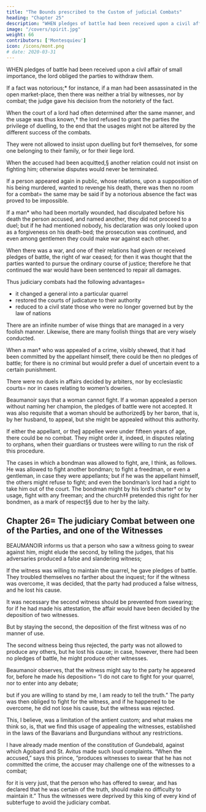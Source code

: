 ```yaml
---
title: "The Bounds prescribed to the Custom of judicial Combats"
heading: "Chapter 25"
description: "WHEN pledges of battle had been received upon a civil affair of small importance, the lord obliged the parties to withdraw them"
image: "/covers/spirit.jpg"
weight: 66
contributors: ['Montesquieu']
icon: /icons/mont.png
# date: 2020-03-31
---
```




WHEN pledges of battle had been received upon a civil affair of small importance, the lord obliged the parties to withdraw them.

If a fact was notorious;* for instance, if a man had been assassinated in the open market-place, then there was neither a trial by witnesses, nor by combat; the judge gave his decision from the notoriety of the fact.

When the court of a lord had often determined after the same manner, and the usage was thus known,† the lord refused to grant the parties the privilege of duelling, to the end that the usages might not be altered by the different success of the combats.

They were not allowed to insist upon duelling but for‡ themselves, for some one belonging to their family, or for their liege lord.

When the accused had been acquitted,§ another relation could not insist on fighting him; otherwise disputes would never be terminated.

If a person appeared again in public, whose relations, upon a supposition of his being murdered, wanted to revenge his death, there was then no room for a combat=  the same may be said if by a notorious absence the fact was proved to be impossible.

If a man* who had been mortally wounded, had disculpated before his death the person accused, and named another, they did not proceed to a duel; but if he had mentioned nobody, his declaration was only looked upon as a forgiveness on his death-bed; the prosecution was continued, and even among gentlemen they could make war against each other.

When there was a war, and one of their relations had given or received pledges of battle, the right of war ceased; for then it was thought that the parties wanted to pursue the ordinary course of justice; therefore he that continued the war would have been sentenced to repair all damages.

Thus judiciary combats had the following advantages= 
- it changed a general into a particular quarrel
- restored the courts of judicature to their authority
- reduced to a civil state those who were no longer governed but by the law of nations

There are an infinite number of wise things that are managed in a very foolish manner. Likewise, there are many foolish things that are very wisely conducted.

When a man† who was appealed of a crime, visibly shewed, that it had been committed by the appellant himself, there could be then no pledges of battle; for there is no criminal but would prefer a duel of uncertain event to a certain punishment.

There were no duels in affairs decided by arbiters, nor by ecclesiastic courts=  nor in cases relating to women’s dowries.

Beaumanoir says that a woman cannot fight. If a woman appealed a person without naming her champion, the pledges of battle were not accepted. It was also requisite that a woman should be authorized§ by her baron, that is, by her husband, to appeal, but she might be appealed without this authority.

If either the appellant, or the∥ appellee were under fifteen years of age, there could be no combat. They might order it, indeed, in disputes relating to orphans, when their guardians or trustees were willing to run the risk of this procedure.

The cases in which a bondman was allowed to fight, are, I think, as follows. He was allowed to fight another bondman; to fight a freedman, or even a gentleman, in case they were appellants; but if he was the appellant himself, the others might refuse to fight; and even the bondman’s lord had a right to take him out of the court. The bondman might by his lord’s charter† or by usage, fight with any freeman; and the church‡‡ pretended this right for her bondmen, as a mark of respect§§ due to her by the laity.



## Chapter 26=  The judiciary Combat between one of the Parties, and one of the Witnesses

BEAUMANOIR informs us that a person who saw a witness going to swear against him, might elude the second, by telling the judges, that his adversaries produced a false and slandering witness;

If the witness was willing to maintain the quarrel, he gave pledges of battle.
They troubled themselves no farther about the inquest; for if the witness was overcome, it was decided, that the party had produced a false witness, and he lost his cause.

It was necessary the second witness should be prevented from swearing; for if he had made his attestation, the affair would have been decided by the deposition of two witnesses.

But by staying the second, the deposition of the first witness was of no manner of use.

The second witness being thus rejected, the party was not allowed to produce any others, but he lost his cause; in case, however, there had been no pledges of battle, he might produce other witnesses.

Beaumanoir observes, that the witness might say to the party he appeared for, before he made his deposition=  “I do not care to fight for your quarrel, nor to enter into any debate;

but if you are willing to stand by me, I am ready to tell the truth.”
The party was then obliged to fight for the witness, and if he happened to be overcome, he did not lose his cause, but the witness was rejected.

This, I believe, was a limitation of the antient custom; and what makes me think so, is, that we find this usage of appealing the witnesses, established in the laws of the Bavarians and Burgundians without any restrictions.

I have already made mention of the constitution of Gundebald, against which Agobard and St. Avitus made such loud complaints. “When the accused,” says this prince, “produces witnesses to swear that he has not committed the crime, the accuser may challenge one of the witnesses to a combat;

for it is very just, that the person who has offered to swear, and has declared that he was certain of the truth, should make no difficulty to maintain it.”
Thus the witnesses were deprived by this king of every kind of subterfuge to avoid the judiciary combat.


